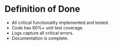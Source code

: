 # Definition of Done
 
- All critical functionality implemented and tested.
- Code has 90%+ unit test coverage.
- Logs capture all critical errors.
- Documentation is complete.